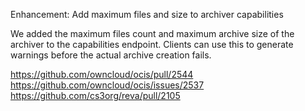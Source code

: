 Enhancement: Add maximum files and size to archiver capabilities

We added the maximum files count and maximum archive size of the archiver to the capabilities endpoint.
Clients can use this to generate warnings before the actual archive creation fails.

https://github.com/owncloud/ocis/pull/2544
https://github.com/owncloud/ocis/issues/2537
https://github.com/cs3org/reva/pull/2105

